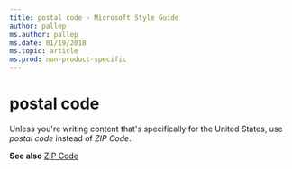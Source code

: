 ```yaml
---
title: postal code - Microsoft Style Guide
author: pallep
ms.author: pallep
ms.date: 01/19/2018
ms.topic: article
ms.prod: non-product-specific
---
```


# postal code

Unless you're writing content that's specifically for the United States, use *postal code* instead of *ZIP Code*.

**See also** [ZIP Code](~/a-z-word-list-term-collections/z/zip-code.md)
